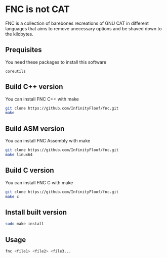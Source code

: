 # FNC is not CAT
FNC is a collection of barebones recreations of GNU CAT in different languages that aims to remove unecessary options and be shaved down to the kilobytes.

## Prequisites
You need these packages to install this software
```
coreutils
```

## Build C++ version
You can install FNC C++ with make

```bash
git clone https://github.com/InfinityFloof/fnc.git
make
```

## Build ASM version
You can install FNC Assembly with make

```bash
git clone https://github.com/InfinityFloof/fnc.git
make linux64
```

## Build C version
You can install FNC C with make

```bash
git clone https://github.com/InfinityFloof/fnc.git
make c
```

## Install built version

```bash
sudo make install
```

## Usage

```bash
fnc <file1> <file2> <file3...
```
